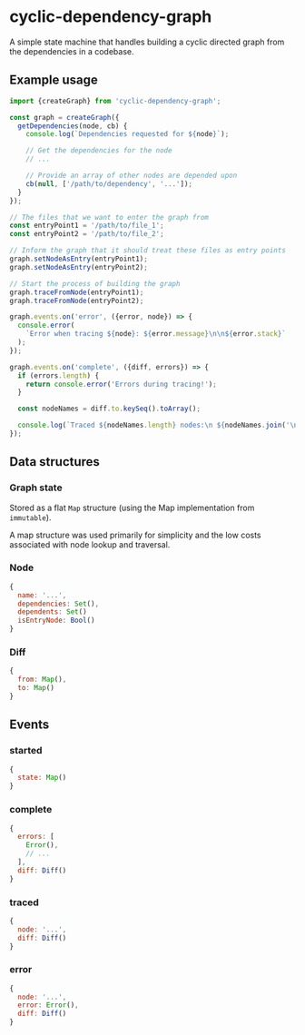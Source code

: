 cyclic-dependency-graph
=======================

A simple state machine that handles building a cyclic directed graph from
the dependencies in a codebase.



Example usage
-------------

```js
import {createGraph} from 'cyclic-dependency-graph';

const graph = createGraph({
  getDependencies(node, cb) {
    console.log(`Dependencies requested for ${node}`);

    // Get the dependencies for the node
    // ...

    // Provide an array of other nodes are depended upon
    cb(null, ['/path/to/dependency', '...']);
  }
});

// The files that we want to enter the graph from
const entryPoint1 = '/path/to/file_1';
const entryPoint2 = '/path/to/file_2';

// Inform the graph that it should treat these files as entry points
graph.setNodeAsEntry(entryPoint1);
graph.setNodeAsEntry(entryPoint2);

// Start the process of building the graph
graph.traceFromNode(entryPoint1);
graph.traceFromNode(entryPoint2);

graph.events.on('error', ({error, node}) => {
  console.error(
    `Error when tracing ${node}: ${error.message}\n\n${error.stack}`
  );
});

graph.events.on('complete', ({diff, errors}) => {
  if (errors.length) {
    return console.error('Errors during tracing!');
  }

  const nodeNames = diff.to.keySeq().toArray();

  console.log(`Traced ${nodeNames.length} nodes:\n ${nodeNames.join('\n ')}`);
});
```


Data structures
---------------

### Graph state

Stored as a flat `Map` structure (using the Map implementation from `immutable`).

A map structure was used primarily for simplicity and the low costs associated with
node lookup and traversal.


### Node

```js
{
  name: '...',
  dependencies: Set(),
  dependents: Set()
  isEntryNode: Bool()
}
```


### Diff

```js
{
  from: Map(),
  to: Map()
}
```


Events
------

### started

```js
{
  state: Map()
}
```

### complete

```js
{
  errors: [
    Error(),
    // ...
  ],
  diff: Diff()
}
```

### traced

```js
{
  node: '...',
  diff: Diff()
}
```

### error

```js
{
  node: '...',
  error: Error(),
  diff: Diff()
}
```